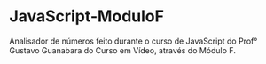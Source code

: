 # JavaScript-ModuloF
Analisador de números feito durante o curso de JavaScript do Prof° Gustavo Guanabara do Curso em Vídeo, através do Módulo F.
